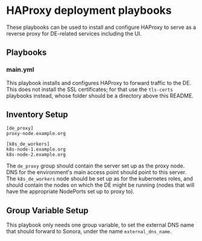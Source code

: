# HAProxy deployment playbooks

These playbooks can be used to install and configure HAProxy to serve as a reverse proxy for DE-related services including the UI.

## Playbooks

### main.yml

This playbook installs and configures HAProxy to forward traffic to the DE. This does not install the SSL certificates; for that use the `tls-certs` playbooks instead, whose folder should be a directory above this README.

## Inventory Setup

```
[de_proxy]
proxy-node.example.org

[k8s_de_workers]
k8s-node-1.example.org
k8s-node-2.example.org
```

The `de_proxy` group should contain the server set up as the proxy node. DNS for the environment's main access point should point to this server. The `k8s_de_workers` node should be set up as for the kubernetes roles, and should contain the nodes on which the DE might be running (nodes that will have the appropriate NodePorts set up to proxy to).

## Group Variable Setup

This playbook only needs one group variable, to set the external DNS name that should forward to Sonora, under the name `external_dns_name`.
